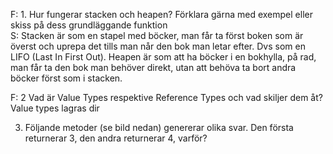 F: 1. Hur fungerar stacken och heapen? Förklara gärna med exempel eller skiss på dess grundläggande funktion  
S: Stacken är som en stapel med böcker, man får ta först boken som är överst och uprepa det tills man når den bok man letar efter. Dvs som en LIFO (Last In First Out).
Heapen är som att ha böcker i en bokhylla, på rad, man får ta den bok man behöver direkt, utan att behöva ta bort andra böcker först som i stacken.

F: 2 Vad är Value Types respektive Reference Types och vad skiljer dem åt?
   Value types lagras dir 
   
3. Följande metoder (se bild nedan) genererar olika svar. Den första returnerar 3, den 
andra returnerar 4, varför? 
